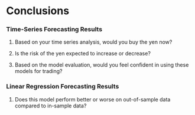 # Conclusions

### Time-Series Forecasting Results

1. Based on your time series analysis, would you buy the yen now?


2. Is the risk of the yen expected to increase or decrease?


3. Based on the model evaluation, would you feel confident in using these models for trading?



### Linear Regression Forecasting Results

1. Does this model perform better or worse on out-of-sample data compared to in-sample data?


